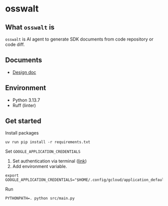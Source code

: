 # osswalt

## What `osswalt` is

`osswalt` is AI agent to generate SDK documents from code repository or code diff.

## Documents

- [Design doc](https://docs.google.com/document/d/1lI8GuOGahWlk0jQ8x-Gb125Z_F0iXcjUAE6Npvk0miQ/edit?tab=t.0)

## Environment

- Python 3.13.7
- Ruff (linter)

## Get started

Install packages

```
uv run pip install -r requirements.txt
```

Set `GOOGLE_APPLICATION_CREDENTIALS`

1. Set authentication via terminal ([link](https://cloud.google.com/vertex-ai/docs/authentication?hl=ja#local-development))
2. Add environment variable.

```
export GOOGLE_APPLICATION_CREDENTIALS="$HOME/.config/gcloud/application_default_credentials.json"
```

Run

```
PYTHONPATH=. python src/main.py
```
